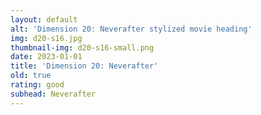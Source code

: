 ```yaml
---
layout: default
alt: 'Dimension 20: Neverafter stylized movie heading'
img: d20-s16.jpg
thumbnail-img: d20-s16-small.png
date: 2023-01-01
title: 'Dimension 20: Neverafter'
old: true
rating: good
subhead: Neverafter
---
```

